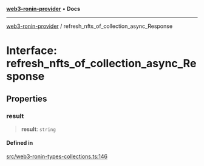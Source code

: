 [**web3-ronin-provider**](../README.md) • **Docs**

***

[web3-ronin-provider](../globals.md) / refresh\_nfts\_of\_collection\_async\_Response

# Interface: refresh\_nfts\_of\_collection\_async\_Response

## Properties

### result

> **result**: `string`

#### Defined in

[src/web3-ronin-types-collections.ts:146](https://github.com/chuacw/web3-ronin-provider/blob/74865f4cc367fda569b2ea12b7ca079db4fcf0a2/src/web3-ronin-types-collections.ts#L146)
